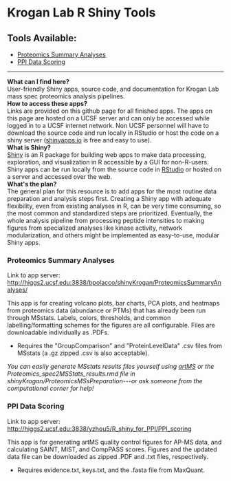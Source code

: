 # Krogan Lab R Shiny Tools

## Tools Available:
- [Proteomics Summary Analyses](#Proteomics-Summary-Analyses)
- [PPI Data Scoring](#PPI-Data-Scoring)

---

**What can I find here?**  
User-friendly Shiny apps, source code, and documentation for Krogan Lab mass spec proteomics analysis pipelines.  
**How to access these apps?**  
Links are provided on this github page for all finished apps. The apps on this page are hosted on a UCSF server and can only be accessed while logged in to a UCSF internet network. Non UCSF personnel will have to download the source code and run locally in RStudio or host the code on a shiny server ([shinyapps.io](https://www.shinyapps.io/?_gl=1*yakayf*_ga*NzE3MDY1MjQ0LjE2ODMyMzYxMjc.*_ga_8QJS108GF1*MTY4MzMzNjAxNC4yLjEuMTY4MzMzNzU4My4wLjAuMA..*_ga_2C0WZ1JHG0*MTY4MzMzNjAxNC4yLjEuMTY4MzMzNzU4My4wLjAuMA..) is free and easy to use).  
**What is Shiny?**  
[Shiny](https://shiny.rstudio.com/) is an R package for building web apps to make data processing, exploration, and visualization in R accessible by a GUI for non-R-users. Shiny apps can be run locally from the source code in [RStudio](https://posit.co/download/rstudio-desktop/) or hosted on a server and accessed over the web.  
**What's the plan?**  
The general plan for this resource is to add apps for the most routine data preparation and analysis steps first. Creating a Shiny app with adequate flexibility, even from existing analyses in R, can be very time consuming, so the most common and standardized steps are prioritized. Eventually, the whole analysis pipeline from processing peptide intensities to making figures from specialized analyses like kinase activity, network modularization, and others might be implemented as easy-to-use, modular Shiny apps.  


### Proteomics Summary Analyses
Link to app server: http://higgs2.ucsf.edu:3838/bpolacco/shinyKrogan/ProteomicsSummaryAnalyses/ 

This app is for creating volcano plots, bar charts, PCA plots, and heatmaps from proteomics data (abundance or PTMs) that has already been run through MSstats. Labels, colors, thresholds, and common labelling/formatting schemes for the figures are all configurable. Files are downloadable individually as .PDFs.  
- Requires the "GroupComparison" and "ProteinLevelData" .csv files from MSstats (a .gz zipped .csv is also acceptable).

*You can easily generate MSstats results files yourself using [artMS](https://github.com/biodavidjm/artMS) or the  Proteomics_spec2MSStats_results.rmd  file in shinyKrogan/ProteomicsMSsPreparation---or ask someone from the computational corner for help!*

### PPI Data Scoring
Link to app server: http://higgs2.ucsf.edu:3838/yzhou5/R_shiny_for_PPI/PPI_scoring

This app is for generating artMS quality control figures for AP-MS data, and calculating SAINT, MIST, and CompPASS scores. Figures and the updated data file can be downloaded as zipped .PDF and .txt files, respectively.
- Requires evidence.txt, keys.txt, and the .fasta file from MaxQuant. 
